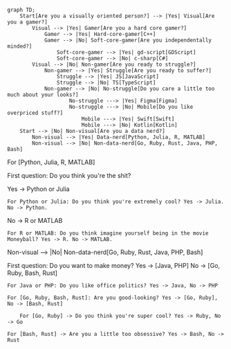 ```mermaid
graph TD;
    Start[Are you a visually oriented person?] --> |Yes| Visual[Are you a gamer?]
        Visual --> |Yes| Gamer[Are you a hard core gamer?]
            Gamer --> |Yes| Hard-core-gamer[C++]
            Gamer --> |No| Soft-core-gamer[Are you independentally minded?]
                Soft-core-gamer --> |Yes| gd-script[GDScript]
                Soft-core-gamer --> |No| c-sharp[C#]
        Visual --> |No| Non-gamer[Are you ready to struggle?]
            Non-gamer --> |Yes| Struggle[Are you ready to suffer?]
                Struggle --> |Yes| JS[JavaScript]
                Struggle --> |No| TS[TypeScript]
            Non-gamer --> |No| No-struggle[Do you care a little too much about your looks?]
                    No-struggle ---> |Yes| Figma[Figma]
                    No-struggle ---> |No| Mobile[Do you like overpriced stuff?]
                        Mobile ---> |Yes| Swift[Swift]
                        Mobile ---> |No| Kotlin[Kotlin]
    Start --> |No| Non-visual[Are you a data nerd?]
        Non-visual --> |Yes| Data-nerd[Python, Julia, R, MATLAB]
        Non-visual --> |No| Non-data-nerd[Go, Ruby, Rust, Java, PHP, Bash]
```

For [Python, Julia, R, MATLAB]

First question: Do you think you're the shit?

Yes -> Python or Julia

    For Python or Julia: Do you think you're extremely cool? Yes -> Julia. No -> Python.

No -> R or MATLAB

    For R or MATLAB: Do you think imagine yourself being in the movie Moneyball? Yes -> R. No -> MATLAB.

Non-visual --> |No| Non-data-nerd[Go, Ruby, Rust, Java, PHP, Bash]

First question: Do you want to make money? Yes -> [Java, PHP] No -> [Go, Ruby, Bash, Rust]

    For Java or PHP: Do you like office politics? Yes -> Java, No -> PHP

    For [Go, Ruby, Bash, Rust]: Are you good-looking? Yes -> [Go, Ruby], No -> [Bash, Rust]

        For [Go, Ruby] -> Do you think you're super cool? Yes -> Ruby, No -> Go

    For [Bash, Rust] -> Are you a little too obsessive? Yes -> Bash, No -> Rust
